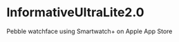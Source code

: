 InformativeUltraLite2.0
=======================

Pebble watchface using Smartwatch+ on Apple App Store
